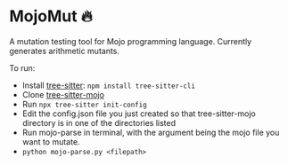 MojoMut 🔥
==============
A mutation testing tool for Mojo programming language.
Currently generates arithmetic mutants. 

To run:

- Install [tree-sitter]: ```npm install tree-sitter-cli```
- Clone [tree-sitter-mojo]
- Run ```npx tree-sitter init-config```
- Edit the config.json file you just created so that tree-sitter-mojo directory is in one of the directories listed
- Run mojo-parse in terminal, with the argument being the mojo file you want to mutate.
- ```python mojo-parse.py <filepath>```

[tree-sitter]: https://github.com/tree-sitter/tree-sitter
[tree-sitter-mojo]: https://github.com/b-price/tree-sitter-mojo


